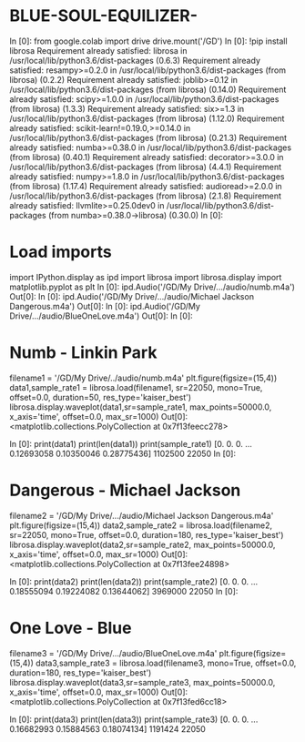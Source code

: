 # BLUE-SOUL-EQUILIZER-

In [0]:
from google.colab import drive
drive.mount('/GD')
In [0]:
!pip install librosa
Requirement already satisfied: librosa in /usr/local/lib/python3.6/dist-packages (0.6.3)
Requirement already satisfied: resampy>=0.2.0 in /usr/local/lib/python3.6/dist-packages (from librosa) (0.2.2)
Requirement already satisfied: joblib>=0.12 in /usr/local/lib/python3.6/dist-packages (from librosa) (0.14.0)
Requirement already satisfied: scipy>=1.0.0 in /usr/local/lib/python3.6/dist-packages (from librosa) (1.3.3)
Requirement already satisfied: six>=1.3 in /usr/local/lib/python3.6/dist-packages (from librosa) (1.12.0)
Requirement already satisfied: scikit-learn!=0.19.0,>=0.14.0 in /usr/local/lib/python3.6/dist-packages (from librosa) (0.21.3)
Requirement already satisfied: numba>=0.38.0 in /usr/local/lib/python3.6/dist-packages (from librosa) (0.40.1)
Requirement already satisfied: decorator>=3.0.0 in /usr/local/lib/python3.6/dist-packages (from librosa) (4.4.1)
Requirement already satisfied: numpy>=1.8.0 in /usr/local/lib/python3.6/dist-packages (from librosa) (1.17.4)
Requirement already satisfied: audioread>=2.0.0 in /usr/local/lib/python3.6/dist-packages (from librosa) (2.1.8)
Requirement already satisfied: llvmlite>=0.25.0dev0 in /usr/local/lib/python3.6/dist-packages (from numba>=0.38.0->librosa) (0.30.0)
In [0]:
# Load imports
import IPython.display as ipd
import librosa
import librosa.display
import matplotlib.pyplot as plt
In [0]:
ipd.Audio('/GD/My Drive/.../audio/numb.m4a')
Out[0]:
In [0]:
ipd.Audio('/GD/My Drive/.../audio/Michael Jackson Dangerous.m4a')
Out[0]:
In [0]:
ipd.Audio('/GD/My Drive/.../audio/BlueOneLove.m4a')
Out[0]:
In [0]:
# Numb - Linkin Park 

filename1 = '/GD/My Drive/../audio/numb.m4a'
plt.figure(figsize=(15,4))
data1,sample_rate1 = librosa.load(filename1, sr=22050, mono=True, offset=0.0, duration=50, res_type='kaiser_best')
librosa.display.waveplot(data1,sr=sample_rate1, max_points=50000.0, x_axis='time', offset=0.0, max_sr=1000)
Out[0]:
<matplotlib.collections.PolyCollection at 0x7f13feecc278>

In [0]:
print(data1)
print(len(data1))
print(sample_rate1)
[0.         0.         0.         ... 0.12693058 0.10350046 0.28775436]
1102500
22050
In [0]:
# Dangerous - Michael Jackson

filename2 = '/GD/My Drive/.../audio/Michael Jackson Dangerous.m4a'
plt.figure(figsize=(15,4))
data2,sample_rate2 = librosa.load(filename2, sr=22050, mono=True, offset=0.0, duration=180, res_type='kaiser_best')
librosa.display.waveplot(data2,sr=sample_rate2, max_points=50000.0, x_axis='time', offset=0.0, max_sr=1000)
Out[0]:
<matplotlib.collections.PolyCollection at 0x7f13fee24898>

In [0]:
print(data2)
print(len(data2))
print(sample_rate2)
[0.         0.         0.         ... 0.18555094 0.19224082 0.13644062]
3969000
22050
In [0]:
# One Love - Blue

filename3 = '/GD/My Drive/.../audio/BlueOneLove.m4a'
plt.figure(figsize=(15,4))
data3,sample_rate3 = librosa.load(filename3, mono=True, offset=0.0, duration=180, res_type='kaiser_best')
librosa.display.waveplot(data3,sr=sample_rate3, max_points=50000.0, x_axis='time', offset=0.0, max_sr=1000)
Out[0]:
<matplotlib.collections.PolyCollection at 0x7f13fed6cc18>

In [0]:
print(data3)
print(len(data3))
print(sample_rate3)
[0.         0.         0.         ... 0.16682993 0.15884563 0.18074134]
1191424
22050
